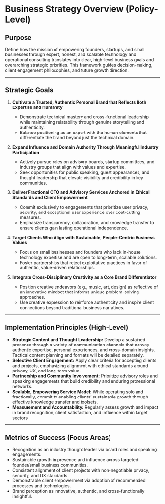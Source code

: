 # Business Strategy Overview (Policy-Level)

## Purpose

Define how the mission of empowering founders, startups, and small businesses through expert, honest, and scalable technology and operational consulting translates into clear, high-level business goals and overarching strategic priorities. This framework guides decision-making, client engagement philosophies, and future growth direction.

---

## Strategic Goals

1. **Cultivate a Trusted, Authentic Personal Brand that Reflects Both Expertise and Humanity**
   - Demonstrate technical mastery and cross-functional leadership while maintaining relatability through genuine storytelling and authenticity.
   - Balance positioning as an expert with the human elements that differentiate the brand beyond just the technical domain.

2. **Expand Influence and Domain Authority Through Meaningful Industry Participation**
   - Actively pursue roles on advisory boards, startup committees, and industry groups that align with values and expertise.
   - Seek opportunities for public speaking, guest appearances, and thought leadership that elevate visibility and credibility in key communities.

3. **Deliver Fractional CTO and Advisory Services Anchored in Ethical Standards and Client Empowerment**
   - Commit exclusively to engagements that prioritize user privacy, security, and exceptional user experience over cost-cutting measures.
   - Emphasize transparency, collaboration, and knowledge transfer to ensure clients gain lasting operational independence.

4. **Target Clients Who Align with Sustainable, People-Centric Business Values**
   - Focus on small businesses and founders who lack in-house technology expertise and are open to long-term, scalable solutions.
   - Foster partnerships that reject exploitative practices in favor of authentic, value-driven relationships.

5. **Integrate Cross-Disciplinary Creativity as a Core Brand Differentiator**
   - Position creative endeavors (e.g., music, art, design) as reflective of an innovative mindset that informs unique problem-solving approaches.
   - Use creative expression to reinforce authenticity and inspire client connections beyond traditional business narratives.

---

## Implementation Principles (High-Level)

- **Strategic Content and Thought Leadership:** Develop a sustained presence through a variety of communication channels that convey authentic expertise, personal experiences, and cross-domain insights. Tactical content planning and formats will be detailed separately.
- **Selective Client Engagement:** Apply clear criteria for accepting clients and projects, emphasizing alignment with ethical standards around privacy, UX, and long-term value.
- **Partnership and Community Involvement:** Prioritize advisory roles and speaking engagements that build credibility and enduring professional networks.
- **Scalable, Empowering Service Model:** While operating solo and fractionally, commit to enabling clients’ sustainable growth through effective knowledge transfer and toolsets.
- **Measurement and Accountability:** Regularly assess growth and impact in brand recognition, client satisfaction, and influence within target sectors.

---

## Metrics of Success (Focus Areas)

- Recognition as an industry thought leader via board roles and speaking engagements.
- Sustainable growth in presence and influence across targeted founder/small business communities.
- Consistent alignment of client projects with non-negotiable privacy, security, and UX standards.
- Demonstrable client empowerment via adoption of recommended processes and technologies.
- Brand perception as innovative, authentic, and cross-functionally insightful.
